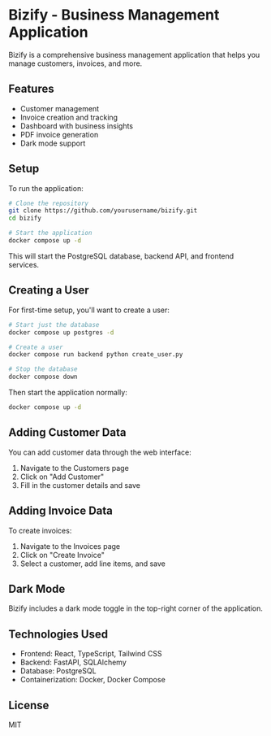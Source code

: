 # Bizify - Business Management Application

Bizify is a comprehensive business management application that helps you manage customers, invoices, and more.

## Features

- Customer management
- Invoice creation and tracking
- Dashboard with business insights
- PDF invoice generation
- Dark mode support

## Setup

To run the application:

```bash
# Clone the repository
git clone https://github.com/yourusername/bizify.git
cd bizify

# Start the application
docker compose up -d
```

This will start the PostgreSQL database, backend API, and frontend services.

## Creating a User

For first-time setup, you'll want to create a user:

```bash
# Start just the database
docker compose up postgres -d

# Create a user
docker compose run backend python create_user.py

# Stop the database
docker compose down
```

Then start the application normally:

```bash
docker compose up -d
```

## Adding Customer Data

You can add customer data through the web interface:

1. Navigate to the Customers page
2. Click on "Add Customer"
3. Fill in the customer details and save

## Adding Invoice Data

To create invoices:

1. Navigate to the Invoices page
2. Click on "Create Invoice"
3. Select a customer, add line items, and save

## Dark Mode

Bizify includes a dark mode toggle in the top-right corner of the application.

## Technologies Used

- Frontend: React, TypeScript, Tailwind CSS
- Backend: FastAPI, SQLAlchemy
- Database: PostgreSQL
- Containerization: Docker, Docker Compose

## License

MIT
